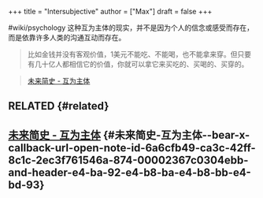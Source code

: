 +++
title = "Intersubjective"
author = ["Max"]
draft = false
+++

\#wiki/psychology
这种互为主体的现实，并不是因为个人的信念或感受而存在，而是依靠许多人类的沟通互动而存在。

> 比如金钱并没有客观价值，1美元不能吃、不能喝，也不能拿来穿。但只要有几十亿人都相信它的价值，你就可以拿它来买吃的、买喝的、买穿的。

<!--quoteend-->

> [未来简史 - 互为主体](bear://x-callback-url/open-note?id=6A6CFB49-CA3C-42FF-8C1C-2EC3F761546A-874-00002367C0304EBB&header=%E4%BA%92%E4%B8%BA%E4%B8%BB%E4%BD%93)


## RELATED {#related}


## [未来简史 - 互为主体](bear://x-callback-url/open-note?id=6A6CFB49-CA3C-42FF-8C1C-2EC3F761546A-874-00002367C0304EBB&header=%E4%BA%92%E4%B8%BA%E4%B8%BB%E4%BD%93) {#未来简史-互为主体--bear-x-callback-url-open-note-id-6a6cfb49-ca3c-42ff-8c1c-2ec3f761546a-874-00002367c0304ebb-and-header-e4-ba-92-e4-b8-ba-e4-b8-bb-e4-bd-93}
